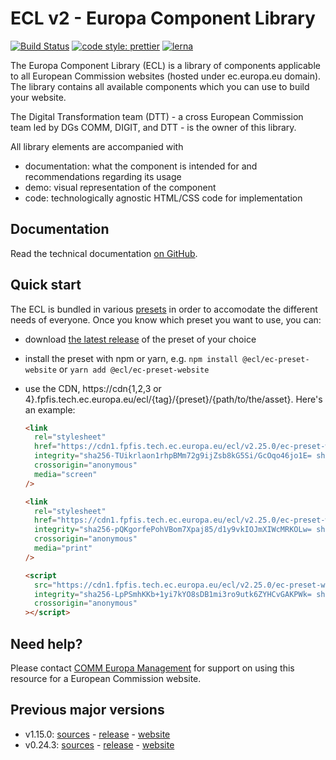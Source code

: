 # ECL v2 - Europa Component Library

[![Build Status](https://drone.fpfis.eu/api/badges/ec-europa/europa-component-library/status.svg)](https://drone.fpfis.eu/ec-europa/europa-component-library)
[![code style: prettier](https://img.shields.io/badge/code_style-prettier-ff69b4.svg?style=flat-square)](https://github.com/prettier/prettier)
[![lerna](https://img.shields.io/badge/maintained%20with-lerna-cc00ff.svg)](https://lernajs.io/)

The Europa Component Library (ECL) is a library of components applicable to all European Commission websites (hosted under ec.europa.eu domain). The library contains all available components which you can use to build your website.

The Digital Transformation team (DTT) - a cross European Commission team led by DGs COMM, DIGIT, and DTT - is the owner of this library.

All library elements are accompanied with

- documentation: what the component is intended for and recommendations regarding its usage
- demo: visual representation of the component
- code: technologically agnostic HTML/CSS code for implementation

## Documentation

Read the technical documentation [on GitHub](docs/README.md).

## Quick start

The ECL is bundled in various [presets](docs/06-presets.md) in order to accomodate the different needs of everyone. Once you know which preset you want to use, you can:

- download [the latest release](https://github.com/ec-europa/europa-component-library/releases/latest) of the preset of your choice
- install the preset with npm or yarn, e.g. `npm install @ecl/ec-preset-website` or `yarn add @ecl/ec-preset-website`
- use the CDN, https://cdn{1,2,3 or 4}.fpfis.tech.ec.europa.eu/ecl/{tag}/{preset}/{path/to/the/asset}. Here's an example:

  ```html
  <link
    rel="stylesheet"
    href="https://cdn1.fpfis.tech.ec.europa.eu/ecl/v2.25.0/ec-preset-website/styles/ecl-ec-preset-website.css"
    integrity="sha256-TUikrlaon1rhpBMm72g9ijZsb8kG5Si/GcOqo46jo1E= sha384-zwKhOtQ+F61xWo6tqxrGHbZtN9pelZ+94GqXvPTeQ1mY52rUy8vDIkMKOM7k8tOw sha512-4kB9Pd2ISELMaPQKgbF1ckKkJDAyj4siMxWLsqKmQ1GrDfWIbZugdDtiv7RqLGjYdc82BmZCd+CDb238c7ZAlQ=="
    crossorigin="anonymous"
    media="screen"
  />
  ```

  ```html
  <link
    rel="stylesheet"
    href="https://cdn1.fpfis.tech.ec.europa.eu/ecl/v2.25.0/ec-preset-website/styles/ecl-ec-preset-website-print.css"
    integrity="sha256-pQKgorfePohVBom7Xpaj85/d1y9vkIOJmXIWcMRKOLw= sha384-f2ZhD6bHFDMmypGH2gkkNz/1T/rGDxjG4oOqkAeAG9/DZEeW+dNLkgwR7xzbBIhz sha512-zAwDNxFpmXp3rPrh/lXHepSADF9HMwHL7e0ISjiIiZQ8W4Xj4aBMhfjxqQK8QOAK0P1mgOpubL67fh/hF5uvMQ=="
    crossorigin="anonymous"
    media="print"
  />
  ```

  ```html
  <script
    src="https://cdn1.fpfis.tech.ec.europa.eu/ecl/v2.25.0/ec-preset-website/scripts/ecl-ec-preset-website.js"
    integrity="sha256-LpPSmhKKb+1yi7kYO8sDB1mi3ro9utk6ZYHCvGAKPWk= sha384-H6LR7pa7rKPPgbyn5IcYgtCgjlFnk1fh7ibgtrkW//XcZmANl6ZE81S7GHpHQcdf sha512-riL9MCnap1HVmPy7wfHkq29iwc1guRZIF+NVACZY4QvaYivz0+9CB+H5RzYTgsxSov46OPwt4jE9YXhc1g3qmg=="
    crossorigin="anonymous"
  ></script>
  ```

## Need help?

Please contact [COMM Europa Management](mailto:Europamanagement@ec.europa.eu) for support on using this resource for a European Commission website.

## Previous major versions

- v1.15.0: [sources](https://github.com/ec-europa/europa-component-library/tree/v1) - [release](https://github.com/ec-europa/europa-component-library/releases/tag/v1.15.0) - [website](https://ec.europa.eu/component-library/v1.15.0/)
- v0.24.3: [sources](https://github.com/ec-europa/europa-component-library/tree/v0) - [release](https://github.com/ec-europa/europa-component-library/releases/tag/v0.24.3) - [website](https://ec.europa.eu/component-library/v0.24.3/)
